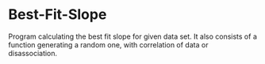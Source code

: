 # Best-Fit-Slope
Program calculating the best fit slope for given data set. It also consists of a function generating a random one, with correlation of data or disassociation.
